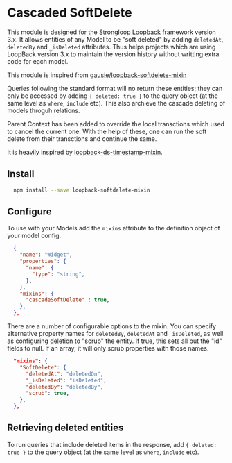 Cascaded SoftDelete
=============

This module is designed for the [Strongloop Loopback](https://github.com/strongloop/loopback) framework version 3.x. 
It allows entities of any Model to be "soft deleted" by adding `deletedAt`, `deletedBy` and `_isDeleted` attributes. Thus helps projects which are using LoopBack version 3.x to maintain the version history without writting extra code for each model. 

This module is inspired from [gausie/loopback-softdelete-mixin](https://github.com/gausie/loopback-softdelete-mixin)

Queries following the standard format will no return these entities; they can only be accessed by adding `{ deleted: true }` to the query object (at the same level as `where`, `include` etc). This also archieve the cascade deleting of models throguh relations. 

Parent Context has been added to override the local transctions which used to cancel the current one. With the help of these, one can run the soft delete from their transctions and continue the same.

It is heavily inspired by [loopback-ds-timestamp-mixin](https://github.com/clarkbw/loopback-ds-timestamp-mixin).

Install
-------

```bash
  npm install --save loopback-softdelete-mixin
```

Configure
----------

To use with your Models add the `mixins` attribute to the definition object of your model config.

```json
  {
    "name": "Widget",
    "properties": {
      "name": {
        "type": "string",
      },
    },
    "mixins": {
      "cascadeSoftDelete" : true,
    },
  },
```

There are a number of configurable options to the mixin. You can specify alternative property names for `deletedBy`, `deletedAt` and `_isDeleted`, as well as configuring deletion to "scrub" the entity. If true, this sets all but the "id" fields to null. If an array, it will only scrub properties with those names.

```json
  "mixins": {
    "SoftDelete": {
      "deletedAt": "deletedOn",
      "_isDeleted": "isDeleted",
      "deletedBy": "deletedBy",
      "scrub": true,
    },
  },
```

Retrieving deleted entities
---------------------------

To run queries that include deleted items in the response, add `{ deleted: true }` to the query object (at the same level as `where`, `include` etc).
